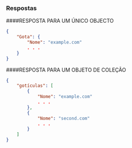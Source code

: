 ### Respostas

####RESPOSTA PARA UM ÚNICO OBJECTO

```json
{
    "Gota": {
        "Nome": "example.com"
        . . .
    }
}
```

####RESPOSTA PARA UM OBJETO DE COLEÇÃO

```json
{
    "gotículas": [
        {
            "Nome": "example.com"
            . . .
        },
        {
            "Nome": "second.com"
            . . .
        }
    ]
}
```